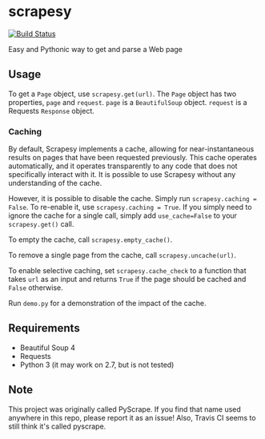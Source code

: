 # scrapesy
[![Build Status](https://api.travis-ci.com/scoopgracie/scrapesy.svg?branch=master)](https://travis-ci.com/scoopgracie/scrapesy)

Easy and Pythonic way to get and parse a Web page

## Usage

To get a `Page` object, use `scrapesy.get(url)`. The `Page` object has two
properties, `page` and `request`. `page` is a `BeautifulSoup` object.
`request` is a Requests `Response` object.

### Caching

By default, Scrapesy implements a cache, allowing for near-instantaneous
results on pages that have been requested previously. This cache operates
automatically, and it operates transparently to any code that does not
specifically interact with it. It is possible to use Scrapesy without any
understanding of the cache.

However, it is possible to disable the cache. Simply run `scrapesy.caching =
False`. To re-enable it, use `scrapesy.caching = True`. If you simply need to
ignore the cache for a single call, simply add `use_cache=False` to your
`scrapesy.get()` call.

To empty the cache, call `scrapesy.empty_cache()`.

To remove a single page from the cache, call `scrapesy.uncache(url)`.

To enable selective caching, set `scrapesy.cache_check` to a function that
takes `url` as an input and returns `True` if the page should be cached and
`False` otherwise.

Run `demo.py` for a demonstration of the impact of the cache.

## Requirements

* Beautiful Soup 4
* Requests
* Python 3 (it may work on 2.7, but is not tested)

## Note

This project was originally called PyScrape. If you find that name used
anywhere in this repo, please report it as an issue! Also, Travis CI seems to
still think it's called pyscrape.
